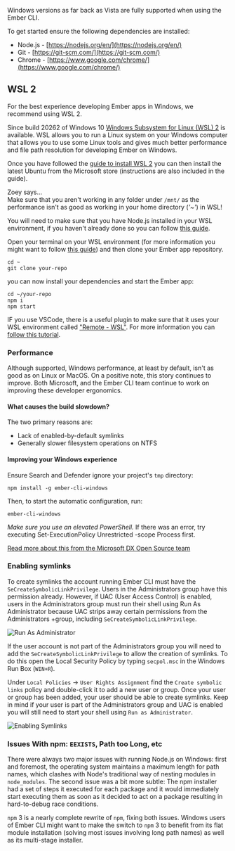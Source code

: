 Windows versions as far back as Vista are fully supported when using the Ember CLI.

To get started ensure the following dependencies are installed:

* Node.js - [https://nodejs.org/en/](https://nodejs.org/en/)
* Git - [https://git-scm.com/](https://git-scm.com/)
* Chrome - [https://www.google.com/chrome/](https://www.google.com/chrome/)

## WSL 2

For the best experience developing Ember apps in Windows, we recommend using WSL 2.

Since build 20262 of Windows 10 [Windows Subsystem for Linux (WSL) 2](https://docs.microsoft.com/windows/wsl/install-win10)
is available. WSL allows you to run a Linux system on your Windows computer that allows
you to use some Linux tools and gives much better performance and file path resolution for
developing Ember on Windows.

Once you have followed the [guide to install WSL 2](https://docs.microsoft.com/windows/wsl/install-win10)
you can then install the latest Ubuntu from the Microsoft store (instructions are also 
included in the guide).

<div class="cta">
  <div class="cta-note">
    <div class="cta-note-body">
      <div class="cta-note-heading">Zoey says...</div>
      <div class="cta-note-message">
        Make sure that you aren't working in any folder under <code>/mnt/</code> as the performance isn't as good as working in your home directory (<em>'~'</em>) in WSL!
      </div>
    </div>
    <img src="/images/mascots/zoey.png" role="presentation" alt="">
  </div>
</div>

You will need to make sure that you have Node.js installed in your WSL environment, if you haven't already done so you can follow [this guide](https://docs.microsoft.com/en-us/windows/nodejs/setup-on-wsl2). 

Open your terminal on your WSL environment (for more information you might want to follow [this guide](https://devblogs.microsoft.com/commandline/a-guide-to-invoking-wsl/)) and then clone your Ember app repository.

```shell
cd ~
git clone your-repo
```

you can now install your dependencies and start the Ember app: 

```shell
cd ~/your-repo
npm i
npm start
```

IF you use VSCode, there is a useful plugin to make sure that it uses your WSL environment called ["Remote - WSL"](https://marketplace.visualstudio.com/items?itemName=ms-vscode-remote.remote-wsl). For more information you can [follow this tutorial](https://code.visualstudio.com/docs/remote/wsl-tutorial).

### Performance

Although supported, Windows performance, at least by default, isn't as good as
on Linux or MacOS. On a positive note, this story continues to improve. Both
Microsoft, and the Ember CLI team continue to work on improving these developer
ergonomics.

#### What causes the build slowdown?

The two primary reasons are:

* Lack of enabled-by-default symlinks
* Generally slower filesystem operations on NTFS

#### Improving your Windows experience

Ensure Search and Defender ignore your project's `tmp` directory:

```shell
npm install -g ember-cli-windows
```

Then, to start the automatic configuration, run:

```shell
ember-cli-windows
```

*Make sure you use an elevated PowerShell.* <!-- Needs Instructions -->
If there was an error, try executing Set-ExecutionPolicy Unrestricted -scope Process first.

[Read more about this from the Microsoft DX Open Source team](http://felixrieseberg.com/improved-ember-cli-performance-with-windows/)

### Enabling symlinks

To create symlinks the account running Ember CLI must have the
`SeCreateSymbolicLinkPrivilege`. Users in the Administrators group have this
permission already. However, if UAC (User Access Control) is enabled, users in
the Administrators group must run their shell using Run As Administrator
because UAC strips away certain permissions from the Administrators +group,
including `SeCreateSymbolicLinkPrivilege`.

![Run As Administrator](/assets/images/run-as-admin.png)

If the user account is not part of the Administrators group you will need to
add the `SeCreateSymbolicLinkPrivilege` to allow the creation of symlinks. To
do this open the Local Security Policy by typing `secpol.msc` in the
Windows Run Box (`WIN+R`).

Under `Local Policies` -> `User Rights Assignment` find the `Create symbolic
links` policy and double-click it to add a new user or group. Once your user or
group has been added, your user should be able to create symlinks. Keep in mind
if your user is part of the Administrators group and UAC is enabled you will
still need to start your shell using `Run as Administrator`.

![Enabling Symlinks](/assets/images/enabling-symlinks.png)

### Issues With npm: `EEXISTS`, Path too Long, etc
<!--alex disable executed-->
There were always two major issues with running Node.js on Windows: first and
foremost, the operating system maintains a maximum length for path names, which
clashes with Node's traditional way of nesting modules in `node_modules`. The
second issue was a bit more subtle: The npm installer had a set of steps it
executed for each package and it would immediately start executing them as soon
as it decided to act on a package resulting in hard-to-debug race conditions.

`npm` 3 is a nearly complete rewrite of `npm`, fixing both issues. Windows users of
Ember CLI might want to make the switch to `npm` 3 to benefit from its
flat module installation (solving most issues involving long path names) as well
as its multi-stage installer. 
